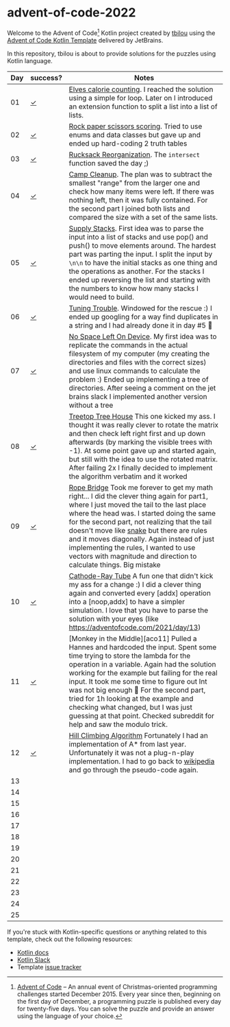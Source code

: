 # advent-of-code-2022

Welcome to the Advent of Code[^aoc] Kotlin project created by [tbilou][github] using the [Advent of Code Kotlin Template][template] delivered by JetBrains.

In this repository, tbilou is about to provide solutions for the puzzles using Kotlin language.

Day | success?       | Notes
----|-------------|-------------------------------------------------
01  | [✓][day01]  | [Elves calorie counting][aoc01]. I reached the solution using a simple for loop. Later on I introduced an extension function to split a list into a list of lists.
02  | [✓][day02]  | [Rock paper scissors scoring][aoc02]. Tried to use enums and data classes but gave up and ended up hard-coding 2 truth tables 
03  | [✓][day03]  | [Rucksack Reorganization][aoc03]. The `intersect` function saved the day ;) 
04  | [✓][day04]  | [Camp Cleanup][aoc04]. The plan was to subtract the smallest "range" from the larger one and check how many items were left. If there was nothing left, then it was fully contained. For the second part I joined both lists and compared the size with a set of the same lists. 
05  | [✓][day05]  | [Supply Stacks][aoc05]. First idea was to parse the input into a list of stacks and use pop() and push() to move elements around. The hardest part was parting the input. I split the input by `\n\n` to have the initial stacks as one thing and the operations as another. For the stacks I ended up reversing the list and starting with the numbers to know how many stacks I would need to build.
06  | [✓][day06]  | [Tuning Trouble][aoc06]. Windowed for the rescue :) I ended up googling for a way find duplicates in a string and I had already done it in day #5 :facepalm:
07  | [✓][day07]  | [No Space Left On Device][aoc07]. My first idea was to replicate the commands in the actual filesystem of my computer (my creating the directories and files with the correct sizes) and use linux commands to calculate the problem :) Ended up implementing a tree of directories. After seeing a comment on the jet brains slack I implemented another version without a tree
08  | [✓][day08]  | [Treetop Tree House][aoc08] This one kicked my ass. I thought it was really clever to rotate the matrix and then check left right first and up down afterwards (by marking the visible trees with -1). At some point gave up and started again, but still with the idea to use the rotated matrix. After failing 2x I finally decided to implement the algorithm verbatim and it worked 
09  | [✓][day09]  | [Rope Bridge][aoc09] Took me forever to get my math right... I did the clever thing again for part1, where I just moved the tail to the last place where the head was. I started doing the same for the second part, not realizing that the tail doesn't move like [snake][wikipedia.snake] but there are rules and it moves diagonally. Again instead of just implementing the rules, I wanted to use vectors with magnitude and direction to calculate things. Big mistake
10  | [✓][day10]  | [Cathode-Ray Tube][aoc10] A fun one that didn't kick my ass for a change :) I did a clever thing again and converted every [addx] operation into a [noop,addx] to have a simpler simulation. I love that you have to parse the solution with your eyes (like https://adventofcode.com/2021/day/13)
11  | [✓][day11]  | [Monkey in the Middle][aco11] Pulled a Hannes and hardcoded the input. Spent some time trying to store the lambda for the operation in a variable. Again had the solution working for the example but failing for the real input. It took me some time to figure out Int was not big enough :facepalm: For the second part, tried for 1h looking at the example and checking what changed, but I was just guessing at that point. Checked subreddit for help and saw the modulo trick.
12  | [✓][day12]  | [Hill Climbing Algorithm][aoc12] Fortunately I had an implementation of A* from last year. Unfortunately it was not a plug-n-play implementation. I had to go back to [wikipedia](https://en.wikipedia.org/wiki/A*_search_algorithm#Pseudocode) and go through the pseudo-code again. 
13  |             |
14  |             |
15  |             |
16  |             |
17  |             |
18  |             |
19  |             |
20  |             |
21  |             |
22  |             |
23  |             |
24  |             |
25  |             |

[aoc01]: http://adventofcode.com/2020/day/1
[aoc02]: http://adventofcode.com/2020/day/2
[aoc03]: http://adventofcode.com/2020/day/3
[aoc04]: http://adventofcode.com/2020/day/4
[aoc05]: http://adventofcode.com/2020/day/5
[aoc06]: http://adventofcode.com/2020/day/6
[aoc07]: http://adventofcode.com/2020/day/7
[aoc08]: http://adventofcode.com/2020/day/8
[aoc09]: http://adventofcode.com/2020/day/9
[aoc10]: http://adventofcode.com/2020/day/10
[aoc11]: http://adventofcode.com/2020/day/11
[aoc12]: http://adventofcode.com/2020/day/12
[aoc13]: http://adventofcode.com/2020/day/13
[aoc14]: http://adventofcode.com/2020/day/14
[aoc15]: http://adventofcode.com/2020/day/15
[aoc16]: http://adventofcode.com/2020/day/16
[aoc17]: http://adventofcode.com/2020/day/17
[aoc18]: http://adventofcode.com/2020/day/18
[aoc19]: http://adventofcode.com/2020/day/19
[aoc20]: http://adventofcode.com/2020/day/20
[aoc21]: http://adventofcode.com/2020/day/21
[aoc22]: http://adventofcode.com/2020/day/22
[aoc23]: http://adventofcode.com/2020/day/23
[aoc24]: http://adventofcode.com/2020/day/24
[aoc25]: http://adventofcode.com/2020/day/25
[day01]: src/Day01.kt
[day02]: src/Day02.kt
[day03]: src/Day03.kt
[day04]: src/Day04.kt
[day05]: src/Day05.kt
[day06]: src/Day06.kt
[day07]: src/Day07.kt
[day08]: src/Day08.kt
[day09]: src/Day09.kt
[day10]: src/Day10.kt
[day11]: src/Day11.kt
[day12]: src/Day12.kt





If you're stuck with Kotlin-specific questions or anything related to this template, check out the following resources:

- [Kotlin docs][docs]
- [Kotlin Slack][slack]
- Template [issue tracker][issues]


[^aoc]:
    [Advent of Code][aoc] – An annual event of Christmas-oriented programming challenges started December 2015.
    Every year since then, beginning on the first day of December, a programming puzzle is published every day for twenty-five days.
    You can solve the puzzle and provide an answer using the language of your choice.

[aoc]: https://adventofcode.com
[docs]: https://kotlinlang.org/docs/home.html
[github]: https://github.com/tbilou
[issues]: https://github.com/kotlin-hands-on/advent-of-code-kotlin-template/issues
[kotlin]: https://kotlinlang.org
[slack]: https://surveys.jetbrains.com/s3/kotlin-slack-sign-up
[template]: https://github.com/kotlin-hands-on/advent-of-code-kotlin-template
[wikipedia.snake]: https://en.wikipedia.org/wiki/Snake_(video_game_genre)
